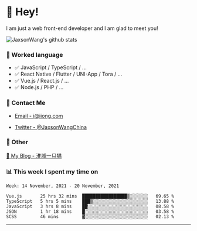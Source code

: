 # 👋 Hey!

I am just a web front-end developer and I am glad to meet you!

![JaxsonWang's github stats](https://github-readme-stats.vercel.app/api?username=JaxsonWang&&show_icons=true&&title_color=1abc9c&&icon_color=1abc9c)


### 📝 Worked language

- ✅ JavaScript / TypeScript / ...
- ✅ React Native / Flutter / UNI-App / Tora / ...
- ✅ Vue.js / React.js / ...
- ✅ Node.js / PHP / ...

### 📮 Contact Me

- [Email - i@iiong.com](mailto:i@iiong.com)

- [Twitter - @JaxsonWangChina](https://twitter.com/JaxsonWangChina)

### 🤪 Other

[📌 My Blog - 淮城一只猫](https://iiong.com)

### 📊 This week I spent my time on

<!--START_SECTION:waka-->
```text
Week: 14 November, 2021 - 20 November, 2021

Vue.js       25 hrs 32 mins  █████████████████▒░░░░░░░   69.65 % 
TypeScript   5 hrs 5 mins    ███▒░░░░░░░░░░░░░░░░░░░░░   13.88 % 
JavaScript   3 hrs 8 mins    ██░░░░░░░░░░░░░░░░░░░░░░░   08.58 % 
JSON         1 hr 18 mins    █░░░░░░░░░░░░░░░░░░░░░░░░   03.58 % 
SCSS         46 mins         ▓░░░░░░░░░░░░░░░░░░░░░░░░   02.13 % 
```
<!--END_SECTION:waka-->

---
